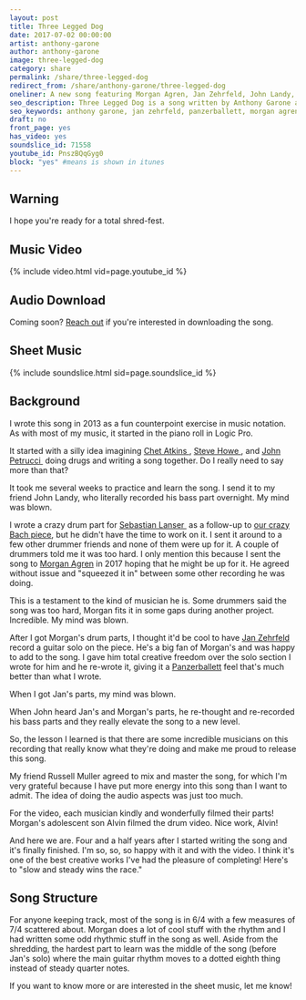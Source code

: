 ```yaml
---
layout: post
title: Three Legged Dog
date: 2017-07-02 00:00:00
artist: anthony-garone
author: anthony-garone
image: three-legged-dog
category: share
permalink: /share/three-legged-dog
redirect_from: /share/anthony-garone/three-legged-dog
oneliner: A new song featuring Morgan Agren, Jan Zehrfeld, John Landy, and Anthony Garone.
seo_description: Three Legged Dog is a song written by Anthony Garone and Jan Zehrfeld.
seo_keywords: anthony garone, jan zehrfeld, panzerballett, morgan agren, mats morgan, john landy, russell muller, alvin agren
draft: no
front_page: yes
has_video: yes
soundslice_id: 71558
youtube_id: PnszBQqGyg0
block: "yes" #means is shown in itunes
---
```

## Warning

I hope you're ready for a total shred-fest.

## Music Video

{% include video.html vid=page.youtube_id %}

## Audio Download

Coming soon? [Reach out](/contact) if you're interested in downloading the song.

## Sheet Music

{% include soundslice.html sid=page.soundslice_id %}

## Background

I wrote this song in 2013 as a fun counterpoint exercise in music notation. As with most of my music, it started in the piano roll in Logic Pro.

It started with a silly idea imagining [Chet Atkins&nbsp;<i class="non-mwm fa fa-wikipedia-w" aria-hidden="true"></i>](https://en.wikipedia.org/wiki/Chet_Atkins), [Steve Howe&nbsp;<i class="non-mwm fa fa-wikipedia-w" aria-hidden="true"></i>](https://en.wikipedia.org/wiki/Steve_Howe), and [John Petrucci&nbsp;<i class="non-mwm fa fa-wikipedia-w" aria-hidden="true"></i>](https://en.wikipedia.org/wiki/John_Petrucci) doing drugs and writing a song together. Do I really need to say more than that?

It took me several weeks to practice and learn the song. I send it to my friend John Landy, who literally recorded his bass part overnight. My mind was blown.

I wrote a crazy drum part for [Sebastian Lanser&nbsp;<i class="non-mwm fa fa-facebook" aria-hidden="true"></i>](https://www.facebook.com/sebastianlanserofficial) as a follow-up to [our crazy Bach piece](/share/bwv-1060r-mov-1), but he didn't have the time to work on it. I sent it around to a few other drummer friends and none of them were up for it. A couple of drummers told me it was too hard. I only mention this because I sent the song to [Morgan Agren](/interview/morgan-agren) in 2017 hoping that he might be up for it. He agreed without issue and "squeezed it in" between some other recording he was doing.

This is a testament to the kind of musician he is. Some drummers said the song was too hard, Morgan fits it in some gaps during another project. Incredible. My mind was blown.

After I got Morgan's drum parts, I thought it'd be cool to have [Jan Zehrfeld](/interview/jan-zehrfeld) record a guitar solo on the piece. He's a big fan of Morgan's and was happy to add to the song. I gave him total creative freedom over the solo section I wrote for him and he re-wrote it, giving it a [Panzerballett](/discover/panzerballett) feel that's much better than what I wrote.

When I got Jan's parts, my mind was blown.

When John heard Jan's and Morgan's parts, he re-thought and re-recorded his bass parts and they really elevate the song to a new level.

So, the lesson I learned is that there are some incredible musicians on this recording that really know what they're doing and make me proud to release this song.

My friend Russell Muller agreed to mix and master the song, for which I'm very grateful because I have put more energy into this song than I want to admit. The idea of doing the audio aspects was just too much.

For the video, each musician kindly and wonderfully filmed their parts! Morgan's adolescent son Alvin filmed the drum video. Nice work, Alvin!

And here we are. Four and a half years after I started writing the song and it's finally finished. I'm so, so, so happy with it and with the video. I think it's one of the best creative works I've had the pleasure of completing! Here's to "slow and steady wins the race."

## Song Structure

For anyone keeping track, most of the song is in 6/4 with a few measures of 7/4 scattered about. Morgan does a lot of cool stuff with the rhythm and I had written some odd rhythmic stuff in the song as well. Aside from the shredding, the hardest part to learn was the middle of the song (before Jan's solo) where the main guitar rhythm moves to a dotted eighth thing instead of steady quarter notes.

If you want to know more or are interested in the sheet music, let me know!
